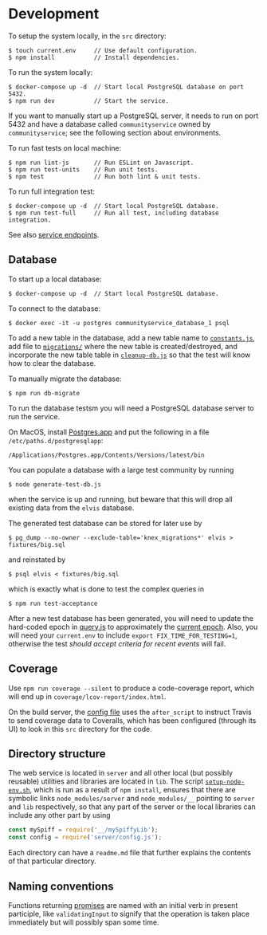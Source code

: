 # Development

To setup the system locally, in the `src` directory:

    $ touch current.env     // Use default configuration.
    $ npm install           // Install dependencies.

To run the system locally:

    $ docker-compose up -d  // Start local PostgreSQL database on port 5432.
    $ npm run dev           // Start the service.

If you want to manually start up a PostgreSQL server, it needs to run on port 5432 and have a database called `communityservice` owned by `communityservice`; see the following section about environments.

To run fast tests on local machine:

    $ npm run lint-js       // Run ESLint on Javascript.
    $ npm run test-units    // Run unit tests.
    $ npm test              // Run both lint & unit tests.

To run full integration test:

    $ docker-compose up -d  // Start local PostgreSQL database.
    $ npm run test-full     // Run all test, including database integration.

See also [service endpoints](../doc/endpoints.md).

## Database

To start up a local database:

    $ docker-compose up -d  // Start local PostgreSQL database.

To connect to the database:

    $ docker exec -it -u postgres communityservice_database_1 psql

To add a new table in the database, add a new table name to [`constants.js`](server/constants.js), add file to [`migrations/`](migrations/) where the new table is created/destroyed, and incorporate the new table table in [`cleanup-db.js`](acceptance/cleanup-db.js) so that the test will know how to clear the database.

To manually migrate the database:

    $ npm run db-migrate

To run the database testsm you will need a PostgreSQL database server to run the service.

On MacOS, install [Postgres.app](http://postgresapp.com/) and put the following in a file `/etc/paths.d/postgresqlapp`:

    /Applications/Postgres.app/Contents/Versions/latest/bin

You can populate a database with a large test community by running

    $ node generate-test-db.js

when the service is up and running, but beware that this will drop all existing data from the `elvis` database.

The generated test database can be stored for later use by

    $ pg_dump --no-owner --exclude-table='knex_migrations*' elvis > fixtures/big.sql

and reinstated by

    $ psql elvis < fixtures/big.sql

which is exactly what is done to test the complex queries in

    $ npm run test-acceptance

After a new test database has been generated, you will need to update the hard-coded epoch in [query.js](server/v2/query.js) to approximately the [current epoch](https://www.epochconverter.com/).  Also, you will need your `current.env` to include `export FIX_TIME_FOR_TESTING=1`, otherwise the test *should accept criteria for recent events* will fail.

## Coverage

Use `npm run coverage --silent` to produce a code-coverage report, which will end up in `coverage/lcov-report/index.html`.

On the build server, the [config file](../.travis.yml) uses the `after_script` to instruct Travis to send coverage data to Coveralls, which has been configured (through its UI) to look in this `src` directory for the code.

##  Directory structure

The web service is located in `server` and all other local (but possibly reusable) utilities and libraries are located in `lib`.  The script [`setup-node-env.sh`](setup-node-env.sh), which is run as a result of `npm install`, ensures that there are symbolic links `node_modules/server` and `node_modules/__` pointing to `server` and `lib` respectively, so that any part of the server or the local libraries can include any other part by using

```javascript
const mySpiff = require('__/mySpiffyLib');
const config = require('server/config.js');
```

Each directory can have a `readme.md` file that further explains the contents of that particular directory.

## Naming conventions

Functions returning [promises](https://developer.mozilla.org/en-US/docs/Web/JavaScript/Reference/Global_Objects/Promise) are named with an initial verb in present participle, like `validatingInput` to signify that the operation is taken place immediately but will possibly span some time.

